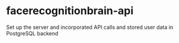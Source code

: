 # facerecognitionbrain-api

Set up the server and incorporated API calls and stored user data in PostgreSQL backend
